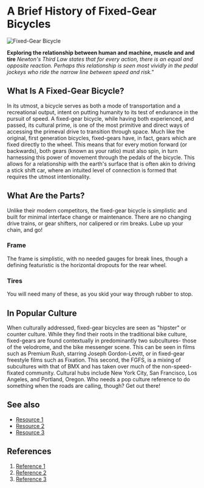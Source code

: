 # A Brief History of Fixed-Gear Bicycles
![Fixed-Gear Bicycle](https://images.app.goo.gl/FYwMsdj4eiP4MVve6)

**Exploring the relationship between human and machine, muscle and and tire**
*Newton's Third Law states that for every action, there is an equal and opposite reaction. Perhaps this relationship is seen most vividly in the pedal jockeys who ride the narrow line between speed and risk."*


## What Is A Fixed-Gear Bicycle?
In its utmost, a bicycle serves as both a mode of transportation and a recreational output, intent on putting humanity to its test of endurance in the pursuit of speed. A fixed-gear bicycle, while  having both experienced, and passed, its cultural prime, is one of the most primitive and direct ways of accessing the primeval drive to transition through space. Much like the original, first generation bicycles, fixed-gears have, in fact, gears which are fixed directly to the wheel. This means that for every motion forward (or backwards), both gears (known as your ratio) must also spin, in turn harnessing this power of movement through the pedals of the bicycle. This allows for a relationship with the earth's surface that is often akin to driving a stick shift car, where an intuited level of connection is formed that requires the utmost intentionality. 

## What Are the Parts?
Unlike their modern competitors, the fixed-gear bicycle is simplistic and built for minimal interface change or maintenance. There are no changing drive trains, or gear shifters, nor calipered or rim breaks. Lube up your chain, and go!
###  Frame
The frame is simplistic, with no needed gauges for break lines, though a defining featuristic is the horizontal dropouts for the rear wheel. 
### Tires
You will need many of these, as you skid your way through rubber to stop.

## In Popular Culture
When culturally addressed, fixed-gear bicycles are seen as "hipster" or counter culture. While they find their roots in the traditional bike culture, fixed-gears are found contextually in predominantly two subcultures- those of the velodrome, and the bike messenger scene. This can be seen in films such as Premium Rush, starring Joseph Gordon-Levitt, or in fixed-gear freestyle films such as Fixation. This second, the FGFS, is a mixing of subcultures with that of BMX and has taken over much of the non-speed-fixated community. Cultural hubs include New York City, San Francisco, Los Angeles, and Portland, Oregon. Who needs a pop culture reference to do something when the roads are calling, though? Get out there!

## See also
- [Resource 1](https://fixedgearcult.com)
- [Resource 2](https://www.smallrevisions.com/all/p/fixed-global-fixed-gear-bike-culture?srsltid=AfmBOoo_-SESAGQo976IQ1iDPEJ27QmBkbTRCiOMUR2f6Mk-l3fRH-TO)
- [Resource 3](https://www.smallrevisions.com/all/p/fixed-global-fixed-gear-bike-culture?srsltid=AfmBOoo_-SESAGQo976IQ1iDPEJ27QmBkbTRCiOMUR2f6Mk-l3fRH-TO)

## References
1. [Reference 1](https://locabikes.com/blog/blog/the-fixed-gear-history-culture-and-philosophy)
2. [Reference 2](https://en.wikipedia.org/wiki/Fixed-gear_bicycle)
3. [Reference 3](https://medium.com/@sethwarren089/fixie-culture-understanding-the-single-speed-bike-phenomenon-69b066877dcb)
